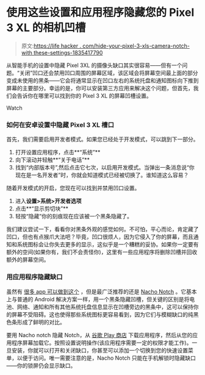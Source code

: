 # 使用这些设置和应用程序隐藏您的 Pixel 3 XL 的相机凹槽

> 原文:[https://life hacker . com/hide-your-pixel-3-xls-camera-notch-with these-settings-1835417790](https://lifehacker.com/hide-your-pixel-3-xls-camera-notch-with-these-settings-1835417790)

从智能手机的设置中隐藏 Pixel 3XL 的摄像头缺口其实很容易——但有一个问题。“关闭”凹口还会禁用凹口周围的屏幕区域，该区域会将屏幕空间最上面的部分变成未使用的黑条——它会将通常显示在凹口左右的系统托盘和通知图标向下推到屏幕的主要部分。幸运的是，你可以安装第三方应用来解决这个问题，但首先，我们会告诉你在哪里可以找到你的 Pixel 3 XL 的屏幕凹槽设置。

Watch

### **如何在安卓设置中隐藏 Pixel 3 XL 槽口**

首先，我们需要启用开发者模式。如果您已经处于开发模式，可以跳到下一部分。

1.  打开设置应用程序，点击**“系统”**
2.  向下滚动并轻触**“关于电话”**
3.  找到“内部版本号”,然后点击它七次，以启用开发模式。当弹出一条消息说“你现在是一名开发者”时，你就会知道模式已经被切换了。谁知道这么容易？

随着开发模式的开启，您现在可以找到并禁用凹口设置。

1.  进入**设置>系统>开发者选项**
2.  点击**“显示剪切块”**
3.  轻按“隐藏”你的刻痕现在应该被一个黑条隐藏了。

我们建议尝试一下，看看你对黑条外观的感觉如何。不可怕，平心而论，肯定藏了凹口，但也有点猴爪大法吧？毕竟，凹口很烦人，因为它侵入了你的屏幕，而且通知和系统图标会让你失去更多的显示，这似乎是一个糟糕的妥协。如果你一定要有额外的空间(如果你有，我们不会责怪你)，这里有一些应用程序将删除凹槽并回收额外的屏幕空间。

### 用应用程序隐藏缺口

虽然有 [很多 app 可以做到这个](https://play.google.com/store/search?q=hide+notch&c=apps) ，但是最广泛推荐的还是 [Nacho Notch](https://play.google.com/store/apps/details?id=com.xda.nachonotch) 。它基本上与普通的 Android 解决方案一样，用一个黑条隐藏凹槽，但关键的区别是将电池、网络、通知和所有其他系统托盘信息显示在凹槽旁边的黑条中，这可以保持你的屏幕不受阻碍。这也使得那些系统图标更容易看到，因为它们与模糊缺口的纯黑色条形成了鲜明的对比。

要用 Nacho notch 隐藏 Notch，从 [谷歌 Play 商店](https://play.google.com/store/apps/details?id=com.xda.nachonotch) 下载应用程序，然后从您的应用程序屏幕加载它。按照设置说明操作(该应用程序需要一定的权限才能工作)。一旦安装，你就可以打开和关闭缺口，你甚至可以添加一个切换到您的快速设置菜单，以便于访问。唯一需要注意的是，Nacho Notch 只能在手机解锁时隐藏缺口——你的锁屏仍会显示缺口。